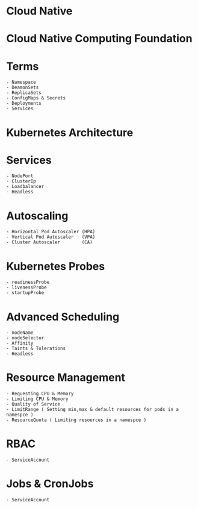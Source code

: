 # Cloud Native

# Cloud Native Computing Foundation

# Terms

    - Namespace
    - DeamonSets
    - ReplicaSets
    - ConfigMaps & Secrets
    - Deployments
    - Services

# Kubernetes Architecture

# Services

    - NodePort
    - ClusterIp
    - Loadbalancer
    - Headless

# Autoscaling

    - Horizontal Pod Autoscaler (HPA)
    - Vertical Pod Autoscaler   (VPA)
    - Cluster Autoscaler        (CA)

# Kubernetes Probes

    - readinessProbe
    - livenessProbe
    - startupProbe

# Advanced Scheduling

    - nodeName
    - nodeSelector
    - Affinity
    - Taints & Tolerations
    - Headless

# Resource Management

    - Requesting CPU & Memory
    - Limiting CPU & Memory
    - Quality of Service
    - LimitRange ( Setting min,max & default resources for pods in a namespce )
    - ResourceQuota ( Limiting resources in a namespce )

# RBAC

    - ServiceAccount

# Jobs & CronJobs

    - ServiceAccount
